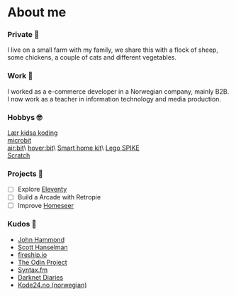 # About me
### Private :sheep:
I live on a small farm with my family, we share this with a flock of sheep, some chickens, a couple of cats and different vegetables. 

### Work :construction_worker:
I worked as a e-commerce developer in a Norwegian company, mainly B2B. I now work as a teacher in information technology and media production. 

### Hobbys :nerd_face:
[Lær kidsa koding](https://www.kidsakoder.no/)\
[microbit](https://microbit.org/)\
[air:bit](https://www.makekit.no/airbit/)\ 
[hover:bit](https://www.makekit.no/hoverbit/)\ 
[Smart home kit](https://www.elecfreaks.com/micro-bit-smart-home-kit.html/)\ 
[Lego SPIKE](https://education.lego.com/en-us/meetspikeprime/)\
[Scratch](https://scratch.mit.edu/)


### Projects :seedling:

- [ ] Explore [Eleventy](https://www.11ty.dev/)
- [ ] Build a Arcade with Retropie
- [ ] Improve [Homeseer](https://homeseer.com/)

### Kudos :vulcan_salute:
- [John Hammond](https://www.youtube.com/c/JohnHammond010)
- [Scott Hanselman](https://www.youtube.com/c/shanselman/videos)
- [fireship.io](https://www.youtube.com/c/Fireship)
- [The Odin Project](https://www.theodinproject.com/)
- [Syntax.fm](https://syntax.fm/)
- [Darknet Diaries](https://darknetdiaries.com/)
- [Kode24.no (norwegian)](https://www.kode24.no/)